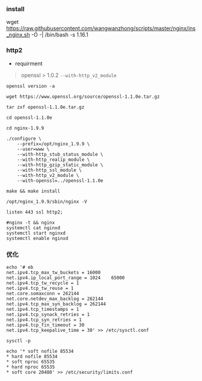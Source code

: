 ### install
wget https://raw.githubusercontent.com/wangwanzhong/scripts/master/nginx/ins_nginx.sh -O -| /bin/bash -s 1.16.1

### http2

- requirment

> openssl > 1.0.2 `--with-http_v2_module`
```
openssl version -a

wget https://www.openssl.org/source/openssl-1.1.0e.tar.gz

tar zxf openssl-1.1.0e.tar.gz 

cd openssl-1.1.0e

cd nginx-1.9.9

./configure \
    --prefix=/opt/nginx_1.9.9 \
    --user=www \
    --with-http_stub_status_module \
    --with-http_realip_module \
    --with-http_gzip_static_module \
    --with-http_ssl_module \
    --with-http_v2_module \
    --with-openssl=../openssl-1.1.0e

make && make install

/opt/nginx_1.9.9/sbin/nginx -V

listen 443 ssl http2;

#nginx -t && nginx
systemctl cat nginxd
systemctl start nginxd
systemctl enable nginxd
```


### 优化
```
echo '# eb
net.ipv4.tcp_max_tw_buckets = 16000
net.ipv4.ip_local_port_range = 1024    65000
net.ipv4.tcp_tw_recycle = 1
net.ipv4.tcp_tw_reuse = 1
net.core.somaxconn = 262144
net.core.netdev_max_backlog = 262144
net.ipv4.tcp_max_syn_backlog = 262144
net.ipv4.tcp_timestamps = 1
net.ipv4.tcp_synack_retries = 1
net.ipv4.tcp_syn_retries = 1
net.ipv4.tcp_fin_timeout = 30
net.ipv4.tcp_keepalive_time = 30' >> /etc/sysctl.conf

sysctl -p

echo '* soft nofile 85534
* hard nofile 85534
* soft nproc 65535
* hard nproc 65535
* soft core 20480' >> /etc/security/limits.conf
```